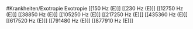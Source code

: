 #Krankheiten/Exotropie
Exotropie
[[150 Hz (E)]]
[[230 Hz (E)]]
[[12750 Hz (E)]]
[[38850 Hz (E)]]
[[105250 Hz (E)]]
[[217250 Hz (E)]]
[[435360 Hz (E)]]
[[617520 Hz (E)]]
[[791480 Hz (E)]]
[[877910 Hz (E)]]